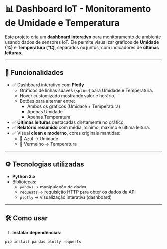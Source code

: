 # 📊 Dashboard IoT - Monitoramento de Umidade e Temperatura

Este projeto cria um **dashboard interativo** para monitoramento de ambiente usando dados de sensores IoT. Ele permite visualizar gráficos de **Umidade (%)** e **Temperatura (°C)**, separados ou juntos, com indicadores de **últimas leituras**.

---

## 🌟 Funcionalidades

- ✅ Dashboard interativo com **Plotly**
  - Gráficos de linhas suaves (`spline`) para Umidade e Temperatura.
  - Hover customizado mostrando valor e horário.
  - Botões para alternar entre:
    - Ambos os gráficos (Umidade + Temperatura)
    - Apenas Umidade
    - Apenas Temperatura
- ✅ **Últimas leituras** destacadas diretamente no gráfico.
- ✅ **Relatório resumido** com média, mínimo, máximo e última leitura.
- ✅ Visual **clean e moderno**, cores originais mantidas:
  - 🔵 Azul → Umidade  
  - 🔴 Vermelho → Temperatura

---

## ⚙️ Tecnologias utilizadas

- **Python 3.x**  
- Bibliotecas:
  - `pandas` → manipulação de dados
  - `requests` → requisição HTTP para obter os dados da API
  - `plotly` → visualização interativa (dashboard)

---

## 🛠️ Como usar

1. **Instalar dependências**:

```bash
pip install pandas plotly requests
